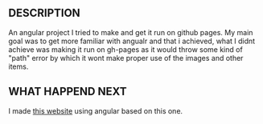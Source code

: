 ## DESCRIPTION
An angular project I tried to make and get it run on github pages.
My main goal was to get more familiar with angualr and that i achieved, what I didnt achieve was making it run on gh-pages as it would throw some kind of "path" error by which it wont make proper use of the images and other items.

## WHAT HAPPEND NEXT
I made [this website](https://mienem.dev) using angular based on this one. 
